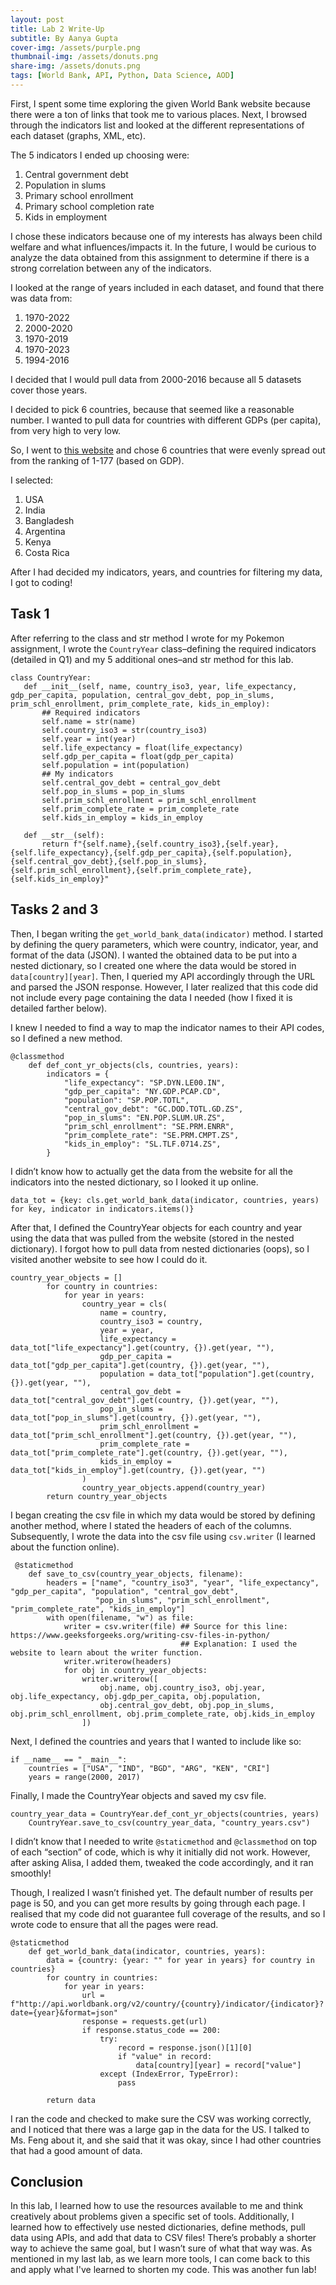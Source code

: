 ```yaml
---
layout: post
title: Lab 2 Write-Up
subtitle: By Aanya Gupta
cover-img: /assets/purple.png
thumbnail-img: /assets/donuts.png
share-img: /assets/donuts.png
tags: [World Bank, API, Python, Data Science, AOD]
---
```


First, I spent some time exploring the given World Bank website because there were a ton of links that took me to various places. Next, I browsed through the indicators list and looked at the different representations of each dataset (graphs, XML, etc). 

The 5 indicators I ended up choosing were:

1. Central government debt
1. Population in slums
1. Primary school enrollment
1. Primary school completion rate
1. Kids in employment

I chose these indicators because one of my interests has always been child welfare and what influences/impacts it. In the future, I would be curious to analyze the data obtained from this assignment to determine if there is a strong correlation between any of the indicators. 

I looked at the range of years included in each dataset, and found that there was data from:

1. 1970-2022
1. 2000-2020
1. 1970-2019
1. 1970-2023
1. 1994-2016

I decided that I would pull data from 2000-2016 because all 5 datasets cover those years. 

I decided to pick 6 countries, because that seemed like a reasonable number. I wanted to pull data for countries with different GDPs (per capita), from very high to very low. 

So, I went to [this website](https://www.worldometers.info/gdp/gdp-by-country/) and chose 6 countries that were evenly spread out from the ranking of 1-177 (based on GDP). 

I selected:

1. USA
1. India
1. Bangladesh
1. Argentina
1. Kenya
1. Costa Rica

After I had decided my indicators, years, and countries for filtering my data, I got to coding! 

## Task 1

After referring to the class and str method I wrote for my Pokemon assignment, I wrote the `CountryYear` class–defining the required indicators (detailed in Q1) and my 5 additional ones–and str method for this lab. 

```
class CountryYear:
   def __init__(self, name, country_iso3, year, life_expectancy, gdp_per_capita, population, central_gov_debt, pop_in_slums, prim_schl_enrollment, prim_complete_rate, kids_in_employ):
       ## Required indicators
       self.name = str(name)
       self.country_iso3 = str(country_iso3)
       self.year = int(year)
       self.life_expectancy = float(life_expectancy)
       self.gdp_per_capita = float(gdp_per_capita)
       self.population = int(population)
       ## My indicators
       self.central_gov_debt = central_gov_debt
       self.pop_in_slums = pop_in_slums
       self.prim_schl_enrollment = prim_schl_enrollment
       self.prim_complete_rate = prim_complete_rate
       self.kids_in_employ = kids_in_employ

   def __str__(self):
       return f"{self.name},{self.country_iso3},{self.year},{self.life_expectancy},{self.gdp_per_capita},{self.population},{self.central_gov_debt},{self.pop_in_slums},{self.prim_schl_enrollment},{self.prim_complete_rate},{self.kids_in_employ}"
```  

## Tasks 2 and 3

Then, I began writing the `get_world_bank_data(indicator)` method. I started by defining the query parameters, which were country, indicator, year, and format of the data (JSON). I wanted the obtained data to be put into a nested dictionary, so I created one where the data would be stored in `data[country][year]`. Then, I queried my API accordingly through the URL and parsed the JSON response. However, I later realized that this code did not include every page containing the data I needed (how I fixed it is detailed farther below). 

I knew I needed to find a way to map the indicator names to their API codes, so I defined a new method. 

```
@classmethod
    def def_cont_yr_objects(cls, countries, years):
        indicators = {
            "life_expectancy": "SP.DYN.LE00.IN",
            "gdp_per_capita": "NY.GDP.PCAP.CD",
            "population": "SP.POP.TOTL",
            "central_gov_debt": "GC.DOD.TOTL.GD.ZS",
            "pop_in_slums": "EN.POP.SLUM.UR.ZS",
            "prim_schl_enrollment": "SE.PRM.ENRR",
            "prim_complete_rate": "SE.PRM.CMPT.ZS",
            "kids_in_employ": "SL.TLF.0714.ZS",
        }
```

I didn’t know how to actually get the data from the website for all the indicators into the nested dictionary, so I looked it up online. 

```
data_tot = {key: cls.get_world_bank_data(indicator, countries, years) for key, indicator in indicators.items()}
```

After that, I defined the CountryYear objects for each country and year using the data that was pulled from the website (stored in the nested dictionary). I forgot how to pull data from nested dictionaries (oops), so I visited another website to see how I could do it. 

```
country_year_objects = []
        for country in countries:
            for year in years:
                country_year = cls(
                    name = country,
                    country_iso3 = country,
                    year = year,
                    life_expectancy = data_tot["life_expectancy"].get(country, {}).get(year, ""),
                    gdp_per_capita = data_tot["gdp_per_capita"].get(country, {}).get(year, ""),
                    population = data_tot["population"].get(country, {}).get(year, ""),
                    central_gov_debt = data_tot["central_gov_debt"].get(country, {}).get(year, ""),
                    pop_in_slums = data_tot["pop_in_slums"].get(country, {}).get(year, ""),
                    prim_schl_enrollment = data_tot["prim_schl_enrollment"].get(country, {}).get(year, ""),
                    prim_complete_rate = data_tot["prim_complete_rate"].get(country, {}).get(year, ""),
                    kids_in_employ = data_tot["kids_in_employ"].get(country, {}).get(year, "")
                )
                country_year_objects.append(country_year)
        return country_year_objects
```

I began creating the csv file in which my data would be stored by defining another method, where I stated the headers of each of the columns. Subsequently, I wrote the data into the csv file using `csv.writer` (I learned about the function online). 

```
 @staticmethod
    def save_to_csv(country_year_objects, filename):
        headers = ["name", "country_iso3", "year", "life_expectancy", "gdp_per_capita", "population", "central_gov_debt",
                   "pop_in_slums", "prim_schl_enrollment", "prim_complete_rate", "kids_in_employ"]
        with open(filename, "w") as file:
            writer = csv.writer(file) ## Source for this line: https://www.geeksforgeeks.org/writing-csv-files-in-python/ 
                                      ## Explanation: I used the website to learn about the writer function. 
            writer.writerow(headers)
            for obj in country_year_objects:
                writer.writerow([
                    obj.name, obj.country_iso3, obj.year, obj.life_expectancy, obj.gdp_per_capita, obj.population,
                    obj.central_gov_debt, obj.pop_in_slums, obj.prim_schl_enrollment, obj.prim_complete_rate, obj.kids_in_employ
                ])
```

Next, I defined the countries and years that I wanted to include like so: 

```
if __name__ == "__main__":
    countries = ["USA", "IND", "BGD", "ARG", "KEN", "CRI"]
    years = range(2000, 2017)
```

Finally, I made the CountryYear objects and saved my csv file. 

```
country_year_data = CountryYear.def_cont_yr_objects(countries, years)
    CountryYear.save_to_csv(country_year_data, "country_years.csv")
```

I didn’t know that I needed to write `@staticmethod` and `@classmethod` on top of each “section” of code, which is why it initially did not work. However, after asking Alisa, I added them, tweaked the code accordingly, and it ran smoothly!

Though, I realized I wasn’t finished yet. The default number of results per page is 50, and you can get more results by going through each page. I realised that my code did not guarantee full coverage of the results, and so I wrote code to ensure that all the pages were read. 

```
@staticmethod
    def get_world_bank_data(indicator, countries, years):
        data = {country: {year: "" for year in years} for country in countries}
        for country in countries:
            for year in years:
                url = f"http://api.worldbank.org/v2/country/{country}/indicator/{indicator}?date={year}&format=json"
                response = requests.get(url)
                if response.status_code == 200:
                    try:
                        record = response.json()[1][0] 
                        if "value" in record:
                            data[country][year] = record["value"] 
                    except (IndexError, TypeError):
                        pass

        return data
```

I ran the code and checked to make sure the CSV was working correctly, and I noticed that there was a large gap in the data for the US. I talked to Ms. Feng about it, and she said that it was okay, since I had other countries that had a good amount of data. 

## Conclusion

In this lab, I learned how to use the resources available to me and think creatively about problems given a specific set of tools. Additionally, I learned how to effectively use nested dictionaries, define methods, pull data using APIs, and add that data to CSV files! There’s probably a shorter way to achieve the same goal, but I wasn’t sure of what that way was. As mentioned in my last lab, as we learn more tools, I can come back to this and apply what I've learned to shorten my code. This was another fun lab!
